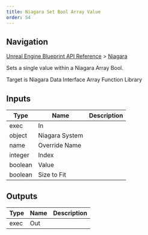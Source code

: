 ```yaml
---
title: Niagara Set Bool Array Value
order: 54
---
```

## Navigation

[Unreal Engine Blueprint API Reference](https://dev.epicgames.com/documentation/en-us/unreal-engine/BlueprintAPI) > [Niagara](https://dev.epicgames.com/documentation/en-us/unreal-engine/BlueprintAPI/Niagara)

Sets a single value within a Niagara Array Bool.

Target is Niagara Data Interface Array Function Library

## Inputs

| Type | Name | Description |
| --- | --- | --- |
| exec | In |  |
| object | Niagara System |  |
| name | Override Name |  |
| integer | Index |  |
| boolean | Value |  |
| boolean | Size to Fit |  |

## Outputs

| Type | Name | Description |
| --- | --- | --- |
| exec | Out |  |
